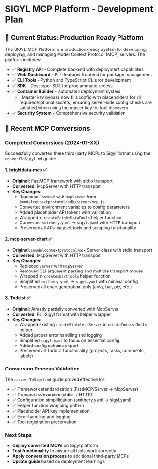 # SIGYL MCP Platform - Development Plan

## 🎯 Current Status: Production Ready Platform

The SIGYL MCP Platform is a production-ready system for developing, deploying, and managing Model Context Protocol (MCP) servers. The platform includes:

- ✅ **Registry API** - Complete backend with deployment capabilities
- ✅ **Web Dashboard** - Full-featured frontend for package management  
- ✅ **CLI Tools** - Python and TypeScript CLIs for development
- ✅ **SDK** - Developer SDK for programmatic access
- ✅ **Container Builder** - Automated deployment system
    - ℹ️ Master key bypass now fills config with placeholders for all required/optional secrets, ensuring server-side config checks are satisfied when using the master key for tool discovery.
- ✅ **Security System** - Comprehensive security validation

## 🔄 Recent MCP Conversions

### Completed Conversions (2024-01-XX)

Successfully converted three third-party MCPs to Sigyl format using the `convertToSigyl.md` guide:

#### 1. **brightdata-mcp** ✅
- **Original**: FastMCP framework with stdio transport
- **Converted**: McpServer with HTTP transport
- **Key Changes**:
  - Replaced `FastMCP` with `McpServer` from `@modelcontextprotocol/sdk/server/mcp.js`
  - Converted environment variables to config parameters
  - Added placeholder API tokens with validation
  - Wrapped in `createBrightDataTools` helper function
  - Converted `smithery.yaml` → `sigyl.yaml` with HTTP transport
  - Preserved all 40+ dataset tools and scraping functionality

#### 2. **mcp-server-chart** ✅
- **Original**: `@modelcontextprotocol/sdk` Server class with stdio transport
- **Converted**: McpServer with HTTP transport
- **Key Changes**:
  - Replaced `Server` with `McpServer`
  - Removed CLI argument parsing and multiple transport modes
  - Wrapped in `createChartTools` helper function
  - Simplified `smithery.yaml` → `sigyl.yaml` with minimal config
  - Preserved all chart generation tools (area, bar, pie, etc.)

#### 3. **Todoist** ✅
- **Original**: Already partially converted with McpServer
- **Converted**: Full Sigyl format with helper wrapper
- **Key Changes**:
  - Wrapped existing `createStatelessServer` in `createTodoistTools` helper
  - Added proper error handling and logging
  - Simplified `sigyl.yaml` to focus on essential config
  - Added config schema export
  - Preserved all Todoist functionality (projects, tasks, comments, labels)

### Conversion Process Validation

The `convertToSigyl.md` guide proved effective for:
- ✅ Framework standardization (FastMCP/Server → McpServer)
- ✅ Transport conversion (stdio → HTTP)
- ✅ Configuration simplification (smithery.yaml → sigyl.yaml)
- ✅ Helper function wrapping pattern
- ✅ Placeholder API key implementation
- ✅ Error handling and logging
- ✅ Tool registration preservation

### Next Steps

- **Deploy converted MCPs** on Sigyl platform
- **Test functionality** to ensure all tools work correctly
- **Apply conversion process** to additional third-party MCPs
- **Update guide** based on deployment learnings

